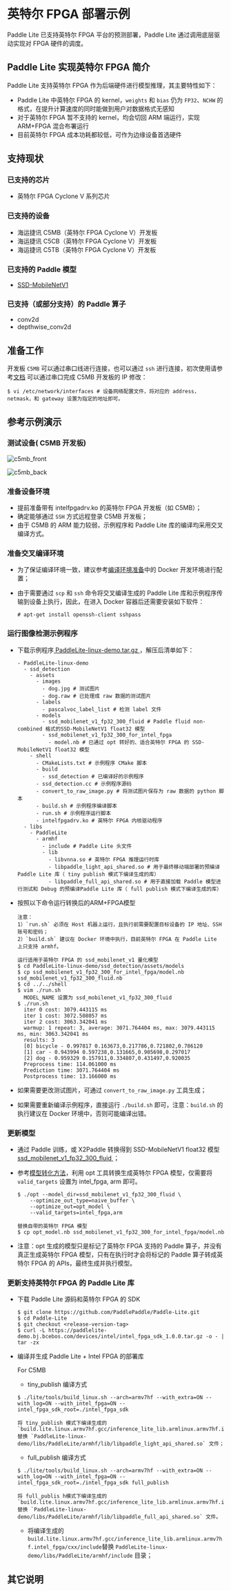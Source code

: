 # 英特尔 FPGA 部署示例

Paddle Lite 已支持英特尔 FPGA 平台的预测部署，Paddle Lite 通过调用底层驱动实现对 FPGA 硬件的调度。

## Paddle Lite 实现英特尔 FPGA 简介

Paddle Lite 支持英特尔 FPGA 作为后端硬件进行模型推理，其主要特性如下：

- Paddle Lite 中英特尔 FPGA 的 kernel，`weights` 和 `bias` 仍为 `FP32`、`NCHW` 的格式，在提升计算速度的同时能做到用户对数据格式无感知
- 对于英特尔 FPGA 暂不支持的 kernel，均会切回 ARM 端运行，实现 ARM+FPGA 混合布署运行
- 目前英特尔 FPGA 成本功耗都较低，可作为边缘设备首选硬件

## 支持现状

### 已支持的芯片

- 英特尔 FPGA Cyclone V 系列芯片

### 已支持的设备

- 海运捷讯 C5MB（英特尔 FPGA Cyclone V）开发板
- 海运捷讯 C5CB（英特尔 FPGA Cyclone V）开发板
- 海运捷讯 C5TB（英特尔 FPGA Cyclone V）开发板

### 已支持的 Paddle 模型

- [SSD-MobileNetV1](https://paddlelite-demo.bj.bcebos.com/models/ssd_mobilenet_v1_pascalvoc_fp32_300_fluid.tar.gz)

### 已支持（或部分支持）的 Paddle 算子

- conv2d
- depthwise_conv2d

## 准备工作

开发板 `C5MB` 可以通过串口线进行连接，也可以通过 `ssh` 进行连接，初次使用请参考[文档](https://paddlelite-demo.bj.bcebos.com/devices/intel/AIGO_C5MB_UG.pdf)
可以通过串口完成 C5MB 开发板的 IP 修改：
  ```
  $ vi /etc/network/interfaces # 设备网络配置文件，将对应的 address，netmask，和 gateway 设置为指定的地址即可。
  ```

## 参考示例演示

### 测试设备( C5MB 开发板)

![c5mb_front](https://paddlelite-demo.bj.bcebos.com/devices/intel/c5mb_front.jpg)

![c5mb_back](https://paddlelite-demo.bj.bcebos.com/devices/intel/c5mb_back.jpg)

### 准备设备环境

- 提前准备带有 intelfpgadrv.ko 的英特尔 FPGA 开发板（如 C5MB）；
- 确定能够通过 `SSH` 方式远程登录 C5MB 开发板；
- 由于 C5MB 的 ARM 能力较弱，示例程序和 Paddle Lite 库的编译均采用交叉编译方式。

### 准备交叉编译环境

- 为了保证编译环境一致，建议参考[编译环境准备](../source_compile/docker_env)中的 Docker 开发环境进行配置；
- 由于需要通过 `scp` 和 `ssh` 命令将交叉编译生成的 Paddle Lite 库和示例程序传输到设备上执行，因此，在进入 Docker 容器后还需要安装如下软件：

  ```
  # apt-get install openssh-client sshpass
  ```

### 运行图像检测示例程序

- 下载示例程序[ PaddleLite-linux-demo.tar.gz ](https://paddlelite-demo.bj.bcebos.com/devices/intel/PaddleLite-linux-demo.tar.gz)，解压后清单如下：

  ```shell
  - PaddleLite-linux-demo
    - ssd_detection
      - assets
        - images 
          - dog.jpg # 测试图片
          - dog.raw # 已处理成 raw 数据的测试图片
        - labels
          - pascalvoc_label_list # 检测 label 文件
        - models
          - ssd_mobilenet_v1_fp32_300_fluid # Paddle fluid non-combined 格式的SSD-MobileNetV1 float32 模型
          - ssd_mobilenet_v1_fp32_300_for_intel_fpga
            - model.nb # 已通过 opt 转好的、适合英特尔 FPGA 的 SSD-MobileNetV1 float32 模型
      - shell
        - CMakeLists.txt # 示例程序 CMake 脚本
        - build
          - ssd_detection # 已编译好的示例程序
        - ssd_detection.cc # 示例程序源码
        - convert_to_raw_image.py # 将测试图片保存为 raw 数据的 python 脚本
        - build.sh # 示例程序编译脚本
        - run.sh # 示例程序运行脚本
        - intelfpgadrv.ko # 英特尔 FPGA 内核驱动程序
    - libs
      - PaddleLite
        - armhf
          - include # Paddle Lite 头文件
          - lib
            - libvnna.so # 英特尔 FPGA 推理运行时库
            - libpaddle_light_api_shared.so # 用于最终移动端部署的预编译 Paddle Lite 库（ tiny publish 模式下编译生成的库）
            - libpaddle_full_api_shared.so # 用于直接加载 Paddle 模型进行测试和 Debug 的预编译Paddle Lite 库（ full publish 模式下编译生成的库）
  ```

- 按照以下命令运行转换后的ARM+FPGA模型

  ```shell
  注意：
  1）`run.sh` 必须在 Host 机器上运行，且执行前需要配置目标设备的 IP 地址、SSH 账号和密码；
  2）`build.sh` 建议在 Docker 环境中执行，目前英特尔 FPGA 在 Paddle Lite 上只支持 armhf。

  运行适用于英特尔 FPGA 的 ssd_mobilenet_v1 量化模型
  $ cd PaddleLite-linux-demo/ssd_detection/assets/models
  $ cp ssd_mobilenet_v1_fp32_300_for_intel_fpga/model.nb ssd_mobilenet_v1_fp32_300_fluid.nb
  $ cd ../../shell
  $ vim ./run.sh
    MODEL_NAME 设置为 ssd_mobilenet_v1_fp32_300_fluid
  $ ./run.sh
    iter 0 cost: 3079.443115 ms
    iter 1 cost: 3072.508057 ms
    iter 2 cost: 3063.342041 ms
    warmup: 1 repeat: 3, average: 3071.764404 ms, max: 3079.443115 ms, min: 3063.342041 ms
    results: 3
    [0] bicycle - 0.997817 0.163673,0.217786,0.721802,0.786120
    [1] car - 0.943994 0.597238,0.131665,0.905698,0.297017
    [2] dog - 0.959329 0.157911,0.334807,0.431497,0.920035
    Preprocess time: 114.061000 ms
    Prediction time: 3071.764404 ms
    Postprocess time: 13.166000 ms
  ```

- 如果需要更改测试图片，可通过 `convert_to_raw_image.py` 工具生成；
- 如果需要重新编译示例程序，直接运行 `./build.sh` 即可，注意：`build.sh` 的执行建议在 Docker 环境中，否则可能编译出错。

### 更新模型

- 通过 Paddle 训练，或 X2Paddle 转换得到 SSD-MobileNetV1 float32 模型[ ssd_mobilenet_v1_fp32_300_fluid ](https://paddlelite-demo.bj.bcebos.com/models/ssd_mobilenet_v1_pascalvoc_fp32_300_fluid.tar.gz)；
- 参考[模型转化方法](../user_guides/model_optimize_tool)，利用 opt 工具转换生成英特尔 FPGA 模型，仅需要将 `valid_targets` 设置为 intel_fpga, arm 即可。
  ```shell
  $ ./opt --model_dir=ssd_mobilenet_v1_fp32_300_fluid \
      --optimize_out_type=naive_buffer \
      --optimize_out=opt_model \
      --valid_targets=intel_fpga,arm
  
  替换自带的英特尔 FPGA 模型
  $ cp opt_model.nb ssd_mobilenet_v1_fp32_300_for_intel_fpga/model.nb
  ```

- 注意：opt 生成的模型只是标记了英特尔 FPGA 支持的 Paddle 算子，并没有真正生成英特尔 FPGA 模型，只有在执行时才会将标记的 Paddle 算子转成英特尔 FPGA 的 APIs，最终生成并执行模型。

### 更新支持英特尔 FPGA 的 Paddle Lite 库

- 下载 Paddle Lite 源码和英特尔 FPGA 的 SDK

  ```shell
  $ git clone https://github.com/PaddlePaddle/Paddle-Lite.git
  $ cd Paddle-Lite
  $ git checkout <release-version-tag>
  $ curl -L https://paddlelite-demo.bj.bcebos.com/devices/intel/intel_fpga_sdk_1.0.0.tar.gz -o - | tar -zx
  ```

- 编译并生成 Paddle Lite + Intel FPGA 的部署库

  For C5MB
  - tiny_publish 编译方式
  ```shell
  $ ./lite/tools/build_linux.sh --arch=armv7hf --with_extra=ON --with_log=ON --with_intel_fpga=ON --intel_fpga_sdk_root=./intel_fpga_sdk
  
  将 tiny_publish 模式下编译生成的 `build.lite.linux.armv7hf.gcc/inference_lite_lib.armlinux.armv7hf.intel_fpga/cxx/lib/libpaddle_light_api_shared.so` 替换 `PaddleLite-linux-demo/libs/PaddleLite/armhf/lib/libpaddle_light_api_shared.so` 文件；
	```
  - full_publish 编译方式
  ```shell
  $ ./lite/tools/build_linux.sh --arch=armv7hf --with_extra=ON --with_log=ON --with_intel_fpga=ON --intel_fpga_sdk_root=./intel_fpga_sdk full_publish
  
  将 full_publis h模式下编译生成的 `build.lite.linux.armv7hf.gcc/inference_lite_lib.armlinux.armv7hf.intel_fpga/cxx/lib/libpaddle_full_api_shared.so` 替换 `PaddleLite-linux-demo/libs/PaddleLite/armhf/lib/libpaddle_full_api_shared.so` 文件。
  ```

  - 将编译生成的 `build.lite.linux.armv7hf.gcc/inference_lite_lib.armlinux.armv7hf.intel_fpga/cxx/include`替换 `PaddleLite-linux-demo/libs/PaddleLite/armhf/include` 目录；

## 其它说明
